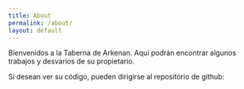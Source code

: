 ```yaml
---
title: About
permalink: /about/
layout: default
---
```


Bienvenidos a la Taberna de Arkenan. Aquí podrán encontrar algunos trabajos y desvaríos de su propietario.

Si desean ver su código, pueden dirigirse al repositorio de github:
